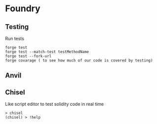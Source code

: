 # Foundry


## Testing
Run tests

	forge test
	forge test --match-test testMethodName
	forge test --fork-url
	forge covarage ( to see how much of our code is covered by testing) 

## Anvil



## Chisel
Like script editor to test solidity code in real time


```
> chisel
(chisel) > !help 
```
